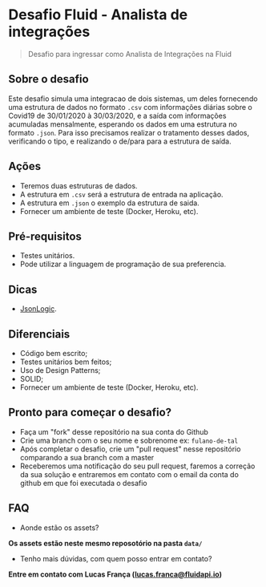 # Desafio Fluid - Analista de integrações
> Desafio para ingressar como Analista de Integrações na Fluid

## Sobre o desafio
Este desafio simula uma integracao de dois sistemas, um deles fornecendo uma estrutura de dados no formato ```.csv``` com informações diárias sobre o Covid19 de 30/01/2020 à 30/03/2020, e a saída com informações acumuladas mensalmente, esperando os dados em uma estrutura no formato ```.json```. Para isso precisamos realizar o tratamento desses dados, verificando o tipo, e realizando o de/para para a estrutura de saída.

## Ações
- Teremos duas estruturas de dados.
- A estrutura em ```.csv``` será a estrutura de entrada na aplicação.
- A estrutura em ```.json``` o exemplo da estrutura de saida.
- Fornecer um ambiente de teste (Docker, Heroku, etc).

## Pré-requisitos
- Testes unitários.
- Pode utilizar a linguagem de programação de sua preferencia.

## Dicas
- [JsonLogic](http://jsonlogic.com/).

## Diferenciais
- Código bem escrito;
- Testes unitários bem feitos;
- Uso de Design Patterns;
- SOLID;
- Fornecer um ambiente de teste (Docker, Heroku, etc).

## Pronto para começar o desafio?
- Faça um "fork" desse repositório na sua conta do Github
- Crie uma branch com o seu nome e sobrenome ex: ```fulano-de-tal```
- Após completar o desafio, crie um "pull request" nesse repositório comparando a sua branch com a master
- Receberemos uma notificação do seu pull request, faremos a correção da sua solução e entraremos em contato com o email da conta do github em que foi executada o desafio

## FAQ
- Aonde estão os assets?

**Os assets estão neste mesmo reposotório na pasta ```data/```**

- Tenho mais dúvidas, com quem posso entrar em contato?

**Entre em contato com Lucas França (lucas.franca@fluidapi.io)**
